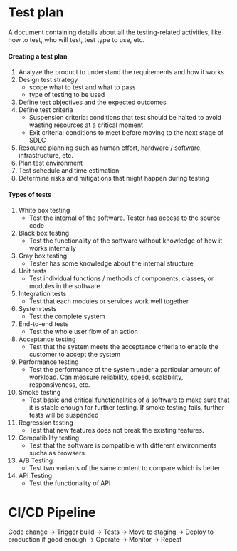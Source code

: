 # Test plan

A document containing details about all the testing-related activities, like how to test, who will test, test type to use, etc.

#### Creating a test plan

1. Analyze the product to understand the requirements and how it works
2. Design test strategy
    - scope what to test and what to pass
    - type of testing to be used
3. Define test objectives and the expected outcomes
4. Define test criteria
    - Suspension criteria: conditions that test should be halted to avoid wasting resources at a critical moment
    - Exit criteria: conditions to meet before moving to the next stage of SDLC
5. Resource planning such as human effort, hardware / software, infrastructure, etc.
6. Plan test environment
7. Test schedule and time estimation
8. Determine risks and mitigations that might happen during testing

#### Types of tests

1. White box testing
    - Test the internal of the software. Tester has access to the source code
2. Black box testing
    - Test the functionality of the software without knowledge of how it works internally
3. Gray box testing
    - Tester has some knowledge about the internal structure
4. Unit tests
    - Test individual functions / methods of components, classes, or modules in the software
5. Integration tests
    - Test that each modules or services work well together
6. System tests
    - Test the complete system
7. End-to-end tests
    - Test the whole user flow of an action
8. Acceptance testing
    - Test that the system meets the acceptance criteria to enable the customer to accept the system
9. Performance testing
    - Test the performance of the system under a particular amount of workload. Can measure reliability, speed, scalability, responsiveness, etc.
10. Smoke testing
    - Test basic and critical functionalities of a software to make sure that it is stable enough for further testing. If smoke testing fails, further tests will be suspended
11. Regression testing
    - Test that new features does not break the existing features.
12. Compatibility testing
    - Test that the software is compatible with different environments sucha as browsers
13. A/B Testing
    - Test two variants of the same content to compare which is better
14. API Testing
    - Test the functionality of API

# CI/CD Pipeline
Code change -> Trigger build -> Tests -> Move to staging -> Deploy to production if good enough -> Operate -> Monitor -> Repeat